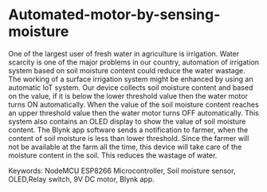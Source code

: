 # Automated-motor-by-sensing-moisture

One of the largest user of fresh water in agriculture is irrigation. Water scarcity is one of the major problems in our country, automation of irrigation system based on soil moisture content could reduce the water wastage. The working of a surface irrigation system might be enhanced by using an automatic IoT system. Our device collects soil moisture content and based on the value, if it is below the lower threshold value then the water motor turns ON automatically. When the value of the soil moisture content reaches an upper threshold value then the water motor turns OFF automatically. This system also contains an OLED display to show the value of soil moisture content. The Blynk app software sends a notification to farmer, when the content of soil moisture is less than lower threshold.  Since the farmer will not be available at the farm all the time, this device will take care of the moisture content in the soil. This reduces the wastage of water.


Keywords: NodeMCU ESP8266 Microcontroller, Soil moisture sensor, OLED,Relay switch, 9V DC motor, Blynk app.

